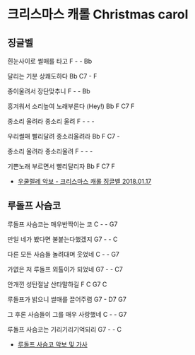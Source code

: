# 크리스마스 캐롤 Christmas carol

## 징글벨
흰눈사이로 썰매를 타고
F - - Bb

달리는 기분 상쾌도하다
Bb C7 - F

종이울려서 장단맞추니
F - - Bb

흥겨워서 소리높여 노래부른다 (Hey!)
Bb F C7 F

종소리 울려라 종소리 울려
F - - -

우리썰매 빨리달려 종소리울려라
Bb F C7 -

종소리 울려라 종소리울려
F - - -

기쁜노래 부르면서 빨리달리자
Bb F C7 F

* [우쿨렐레 악보 - 크리스마스 캐롤 징글벨 2018.01.17](https://post.naver.com/viewer/postView.nhn?volumeNo=12199317&memberNo=37962600)

## 루돌프 사슴코

루돌프 사슴코는 매우반짝이는 코
C - - G7

만일 네가 봤다면 불붙는다했겠지
G7 - - C

다른 모든 사슴들 놀려대며 웃었네
C - - G7

가엾은 저 루돌프 외톨이가 되었네
G7 - - C7

안개낀 성탄절날 산타말하길
F C G7 C

루돌프가 밝으니 썰매를 끌어주렴
G7 - D7 G7

그 후론 사슴들이 그를 매우 사랑했네
C - - G7

루돌프 사슴코는 기리기리기억되리
G7 - - C

* [루돌프 사슴코 악보 및 가사](http://blog.daum.net/rg8585/16139423)

